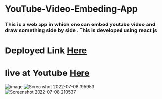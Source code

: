 # YouTube-Video-Embeding-App
### This is a web app in which one can embed youtube video and draw something side by side . This is developed using react js
# Deployed Link [Here](https://youtube-video-embeding.netlify.app/)
# live at Youtube [Here](https://www.youtube.com/watch?v=TaKYic21tBY)
![image](https://user-images.githubusercontent.com/96313339/178110185-88640e9b-4ee4-4b26-91f4-be32be638bbe.png)
![Screenshot 2022-07-08 195953](https://user-images.githubusercontent.com/96313339/178110189-d5ddff69-7205-4f77-b24a-88881d6e8436.jpg)
![Screenshot 2022-07-08 210537](https://user-images.githubusercontent.com/96313339/178110209-63d11ab1-2f46-42b8-bcf7-5d35b88c4f76.jpg)
